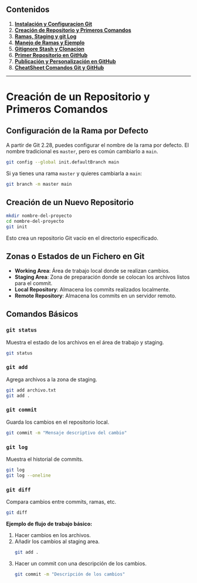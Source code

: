 ## Contenidos

1. [**Instalación y Configuracion Git**](1-Instalacion_y_Configuracion_Git.md)
2. [**Creación de Repositorio y Primeros Comandos**](2-Creacion_de_Repositorio_y_Primeros_Comandos.md)
3. [**Ramas, Staging y git Log**](3-Ramas_Staging_y_Git_Log.md)
4. [**Manejo de Ramas y Ejemplo**](4-Manejo_de_Ramas_y_Ejemplo.md)
5. [**Gitignore Stash y Clonacion**](5-Gitignore_Stash_y_Clonacion.md)
6. [**Primer Repositorio en GitHub**](6-Primer_Repositorio_en_GitHub.md)
7. [**Publicación y Personalización en GitHub**](7-Publicacion_y_Personalizacion_en_GitHub.md)
8. [**CheatSheet Comandos Git y GitHub**](CheatSheet_Comandos_Git_y_GitHub.md)

---

# Creación de un Repositorio y Primeros Comandos

## Configuración de la Rama por Defecto

A partir de Git 2.28, puedes configurar el nombre de la rama por defecto. El nombre tradicional es `master`, pero es común cambiarlo a `main`.

```bash
git config --global init.defaultBranch main
```

Si ya tienes una rama `master` y quieres cambiarla a `main`:

```bash
git branch -m master main
```

## Creación de un Nuevo Repositorio

```bash
mkdir nombre-del-proyecto
cd nombre-del-proyecto
git init
```

Esto crea un repositorio Git vacío en el directorio especificado.

## Zonas o Estados de un Fichero en Git

- **Working Area**: Área de trabajo local donde se realizan cambios.
- **Staging Area**: Zona de preparación donde se colocan los archivos listos para el commit.
- **Local Repository**: Almacena los commits realizados localmente.
- **Remote Repository**: Almacena los commits en un servidor remoto.

## Comandos Básicos

### `git status`
Muestra el estado de los archivos en el área de trabajo y staging.

```bash
git status
```

### `git add`
Agrega archivos a la zona de staging.

```bash
git add archivo.txt
git add .
```

### `git commit`
Guarda los cambios en el repositorio local.

```bash
git commit -m "Mensaje descriptivo del cambio"
```

### `git log`
Muestra el historial de commits.

```bash
git log
git log --oneline
```

### `git diff`
Compara cambios entre commits, ramas, etc.

```bash
git diff
```

**Ejemplo de flujo de trabajo básico:**

1. Hacer cambios en los archivos.
2. Añadir los cambios al staging area.
   ```bash
   git add .
   ```
3. Hacer un commit con una descripción de los cambios.
   ```bash
   git commit -m "Descripción de los cambios"
   ```

